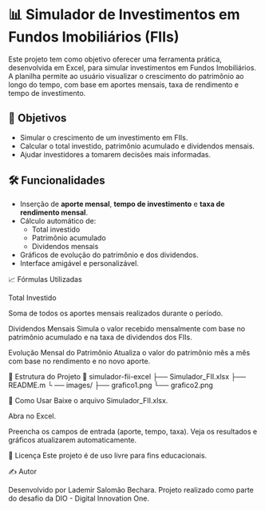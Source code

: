 # 📊 Simulador de Investimentos em Fundos Imobiliários (FIIs)

Este projeto tem como objetivo oferecer uma ferramenta prática, desenvolvida em Excel, para simular investimentos em Fundos Imobiliários. A planilha permite ao usuário visualizar o crescimento do patrimônio ao longo do tempo, com base em aportes mensais, taxa de rendimento e tempo de investimento.

## 🧠 Objetivos

- Simular o crescimento de um investimento em FIIs.
- Calcular o total investido, patrimônio acumulado e dividendos mensais.
- Ajudar investidores a tomarem decisões mais informadas.

## 🛠️ Funcionalidades

- Inserção de **aporte mensal**, **tempo de investimento** e **taxa de rendimento mensal**.
- Cálculo automático de:
  - Total investido
  - Patrimônio acumulado
  - Dividendos mensais
- Gráficos de evolução do patrimônio e dos dividendos.
- Interface amigável e personalizável.

📈 Fórmulas Utilizadas

Total Investido

Soma de todos os aportes mensais realizados durante o período.


Dividendos Mensais
Simula o valor recebido mensalmente com base no patrimônio acumulado e na taxa de dividendos dos FIIs.


 Evolução Mensal do Patrimônio
Atualiza o valor do patrimônio mês a mês com base no rendimento e no novo aporte.


📂 Estrutura do Projeto
📁 simulador-fii-excel 
├── Simulador_FII.xlsx 
   ├── README.m
              └ ── images/ 
  ├── grafico1.png └── grafico2.png

🚀 Como Usar
Baixe o arquivo Simulador_FII.xlsx.

Abra no Excel.

Preencha os campos de entrada (aporte, tempo, taxa).
Veja os resultados e gráficos atualizarem automaticamente.

🧾 Licença
Este projeto é de uso livre para fins educacionais.

✍️ Autor

Desenvolvido por Lademir Salomão Bechara.
Projeto realizado como parte do desafio da DIO - Digital Innovation One.
